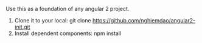 Use this as a foundation of any angular 2 project.<br>
1. Clone it to your local: git clone https://github.com/nghiemdao/angular2-init.git<br>
2. Install dependent components: npm install

